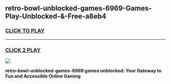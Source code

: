 
## retro-bowl-unblocked-games-6969-Games-Play-Unblocked-&-Free-a8eb4
<h3>
<a href="https://premium76.site?title=retro-bowl-unblocked-games-6969&ref=24A">CLICK TO PLAY</a></h3>
<hr>

<h3>
<a href="https://premium76.site?title=retro-bowl-unblocked-games-6969&ref=24A">CLICK 2 PLAY</a>
  
</h3>

<a href="https://premium76.site?title=retro-bowl-unblocked-games-6969&ref=24A"><img src="https://clearcache.store/games.png"></a>


**retro-bowl-unblocked-games-6969 games unblocked: Your Gateway to Fun and Accessible Online Gaming**
